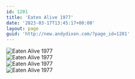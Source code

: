 ```yaml
---
id: 1201
title: 'Eaten Alive 1977'
date: '2023-03-17T13:45:17+00:00'
layout: page
guid: 'http://new.andydixon.com/?page_id=1201'
---
```


![Eaten Alive 1977](https://i0.wp.com/assets.g8x2.ldn.idrivee2-23.com/posters/Eaten%20Alive%201977%2001.jpg?w=1200&ssl=1 "Eaten Alive 1977")  
![Eaten Alive 1977](https://i0.wp.com/assets.g8x2.ldn.idrivee2-23.com/posters/Eaten%20Alive%201977%2002.jpg?w=1200&ssl=1 "Eaten Alive 1977")  
![Eaten Alive 1977](https://i0.wp.com/assets.g8x2.ldn.idrivee2-23.com/posters/Eaten%20Alive%201977%2003.jpg?w=1200&ssl=1 "Eaten Alive 1977")  
![Eaten Alive 1977](https://i0.wp.com/assets.g8x2.ldn.idrivee2-23.com/posters/Eaten%20Alive%201977%2004.jpg?w=1200&ssl=1 "Eaten Alive 1977")
